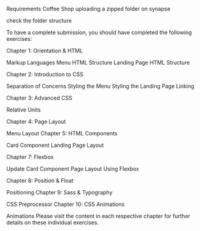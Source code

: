 Requirements
Coffee Shop
uploading a zipped folder on synapse

check the folder structure

To have a complete submission, you should have completed the following exercises:

Chapter 1: Orientation & HTML

Markup Languages
Menu HTML Structure
Landing Page HTML Structure

Chapter 2: Introduction to CSS

Separation of Concerns
Styling the Menu
Styling the Landing Page
Linking

Chapter 3: Advanced CSS

Relative Units

Chapter 4: Page Layout

Menu Layout
Chapter 5: HTML Components

Card Component
Landing Page Layout

Chapter 7: Flexbox

Update Card Component
Page Layout Using Flexbox

Chapter 8: Position & Float

Positioning
Chapter 9: Sass & Typography

CSS Preprocessor
Chapter 10: CSS Animations

Animations
Please visit the content in each respective chapter for further details on these individual exercises.
